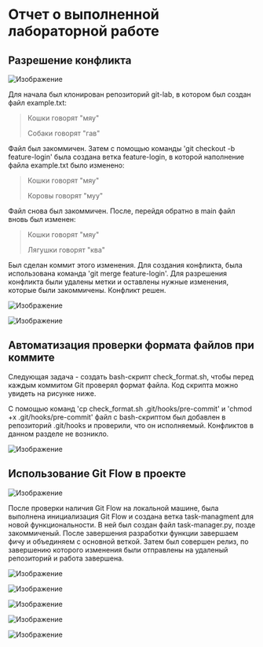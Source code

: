 # Отчет о выполненной лабораторной работе


## Разрешение конфликта

![Изображение](2023-12-26_11-47-20.png "Клонирование репозитория, добавление ветки feature-login, изменения и коммиты файла example.txt")

  Для начала был клонирован репозиторий git-lab, в котором был создан файл example.txt:

> Кошки говорят "мяу"
>
> Собаки говорят "гав"

Файл был закоммичен. Затем с помощью команды 'git checkout -b feature-login' была создана ветка feature-login, в которой наполнение файла example.txt было изменено:

> Кошки говорят "мяу"
>
> Коровы говорят "муу"

Файл снова был закоммичен. После, перейдя обратно в main файл вновь был изменен:

> Кошки говорят "мяу"
>
> Лягушки говорят "ква"

Был сделан коммит этого изменения. Для создания конфликта, была использована команда 'git merge feature-login'. Для разрешения конфликта были удалены метки и оставлены нужные изменения, которые были закоммичены. Конфликт решен.

![Изображение](2023-12-26_11-48-30.png "Создание и разрешение конфликта")

  ![Изображение](2023-12-26_11-47-39.png "Конфликт в файле")

## Автоматизация проверки формата файлов при коммите


Следующая задача - создать bash-скрипт check_format.sh, чтобы перед каждым коммитом Git проверял формат файла. Код скрипта можно увидеть на рисунке ниже.

С помощью команд 'cp check_format.sh .git/hooks/pre-commit' и 'chmod +x .git/hooks/pre-commit' файл с bash-скриптом был добавлен в репозиторий .git/hooks и проверили, что он исполняемый. Конфликтов в данном разделе не возникло.

![Изображение](2023-12-26_11-56-05.png "bash-скрипт check_format.sh")

## Использование Git Flow в проекте

![Изображение](2023-12-26_12-15-59.png "Проверка наличия Git Flow")

После проверки наличия Git Flow на локальной машине, была выполнена инициализация Git Flow и создана ветка task-managment для новой функциональности. В ней был создан файл task-manager.py, позде закоммиченый. После завершения разработки функции завершаем фичу  и объединяем с основной веткой. Затем был совершен релиз, по завершению которого изменения были отправлены на удаленый репозиторий и работа завершена.

![Изображение](2023-12-26_12-24-48.png "Работа с Git Flow")

![Изображение](2023-12-26_12-29-25.png "Работа с Git Flow")

![Изображение](2023-12-26_12-30-31.png "Работа с Git Flow")

![Изображение](2023-12-26_12-30-37.png "Работа с Git Flow")

![Изображение](2023-12-26_12-31-54.png "Работа с Git Flow")
